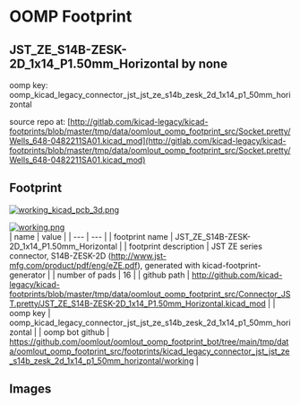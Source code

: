 # OOMP Footprint  
## JST_ZE_S14B-ZESK-2D_1x14_P1.50mm_Horizontal  by none  
  
oomp key: oomp_kicad_legacy_connector_jst_jst_ze_s14b_zesk_2d_1x14_p1_50mm_horizontal  
  
source repo at: [http://gitlab.com/kicad-legacy/kicad-footprints/blob/master/tmp/data/oomlout_oomp_footprint_src/Socket.pretty/Wells_648-0482211SA01.kicad_mod](http://gitlab.com/kicad-legacy/kicad-footprints/blob/master/tmp/data/oomlout_oomp_footprint_src/Socket.pretty/Wells_648-0482211SA01.kicad_mod)  
## Footprint  
  
[![working_kicad_pcb_3d.png](working_kicad_pcb_3d_600.png)](working_kicad_pcb_3d.png)  
  
[![working.png](working_600.png)](working.png)  
| name | value | 
| --- | --- | 
| footprint name | JST_ZE_S14B-ZESK-2D_1x14_P1.50mm_Horizontal | 
| footprint description | JST ZE series connector, S14B-ZESK-2D (http://www.jst-mfg.com/product/pdf/eng/eZE.pdf), generated with kicad-footprint-generator | 
| number of pads | 16 | 
| github path | http://github.com/kicad-legacy/kicad-footprints/blob/master/tmp/data/oomlout_oomp_footprint_src/Connector_JST.pretty/JST_ZE_S14B-ZESK-2D_1x14_P1.50mm_Horizontal.kicad_mod | 
| oomp key | oomp_kicad_legacy_connector_jst_jst_ze_s14b_zesk_2d_1x14_p1_50mm_horizontal | 
| oomp bot github | https://github.com/oomlout/oomlout_oomp_footprint_bot/tree/main/tmp/data/oomlout_oomp_footprint_src/footprints/kicad_legacy_connector_jst_jst_ze_s14b_zesk_2d_1x14_p1_50mm_horizontal/working | 
## Images  
